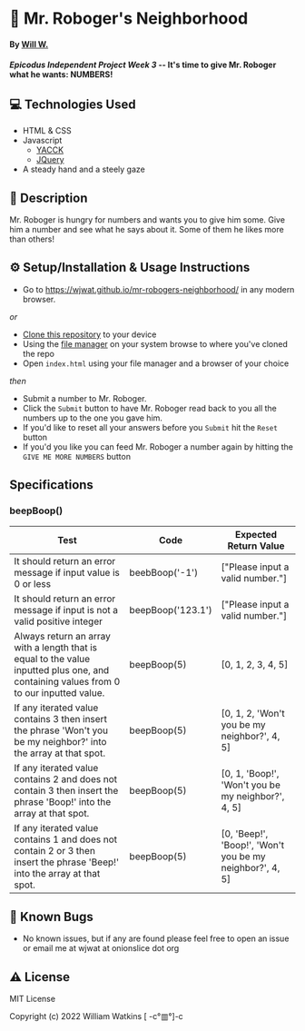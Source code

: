 # :robot: Mr. Roboger's Neighborhood

#### By [Will W.](https://wjwat.com/)

#### _Epicodus Independent Project Week 3_ -- It's time to give Mr. Roboger what he wants: NUMBERS!

## :computer: Technologies Used

* HTML & CSS
* Javascript
  - [YACCK](https://sphars.github.io/yacck/)
  - [JQuery](https://jquery.com/)
* A steady hand and a steely gaze

## :memo: Description

Mr. Roboger is hungry for numbers and wants you to give him some. Give him a number and see what he says about it. Some of them he likes more than others!

## :gear: Setup/Installation & Usage Instructions

- Go to https://wjwat.github.io/mr-robogers-neighborhood/ in any modern browser.

*or*

- [Clone this repository](https://docs.github.com/en/repositories/creating-and-managing-repositories/cloning-a-repository) to your device
- Using the [file manager](https://www.lifewire.com/what-is-a-file-manager-4589189) on your system browse to where you've cloned the repo
- Open `index.html` using your file manager and a browser of your choice

*then*

- Submit a number to Mr. Roboger.
- Click the `Submit` button to have Mr. Roboger read back to you all the numbers up to the one you gave him.
- If you'd like to reset all your answers before you `Submit` hit the `Reset` button
- If you'd you like you can feed Mr. Roboger a number again by hitting the `GIVE ME MORE NUMBERS` button

## Specifications

### beepBoop()

| Test | Code | Expected Return Value |
| ---- | ---- | --------------------- |
| It should return an error message if input value is 0 or less                                                                                    | beebBoop('-1')    | ["Please input a valid number."] |
| It should return an error message if input is not a valid positive integer                                                                       | beepBoop('123.1') | ["Please input a valid number."] |
| Always return an array with a length that is equal to the value inputted plus one, and containing values from 0 to our inputted value. | beepBoop(5)       | [0, 1, 2, 3, 4, 5] |
| If any iterated value contains 3 then insert the phrase 'Won't you be my neighbor?' into the array at that spot.                      | beepBoop(5)       | [0, 1, 2, 'Won't you be my neighbor?', 4, 5] |
| If any iterated value contains 2 and does not contain 3 then insert the phrase 'Boop!' into the array at that spot.                   | beepBoop(5)       | [0, 1, 'Boop!', 'Won't you be my neighbor?', 4, 5] |
| If any iterated value contains 1 and does not contain 2 or 3 then insert the phrase 'Beep!' into the array at that spot.              | beepBoop(5)       | [0, 'Beep!', 'Boop!', 'Won't you be my neighbor?', 4, 5] |

## :lady_beetle: Known Bugs

* No known issues, but if any are found please feel free to open an issue or email me at wjwat at onionslice dot org

## :warning: License

MIT License

Copyright (c) 2022 William Watkins  [ -c°▥°]-c
